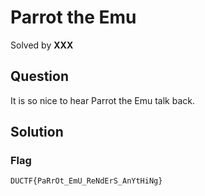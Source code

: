 # Parrot the Emu
Solved by **XXX**

## Question
It is so nice to hear Parrot the Emu talk back.

## Solution


### Flag
`DUCTF{PaRrOt_EmU_ReNdErS_AnYtHiNg}`
